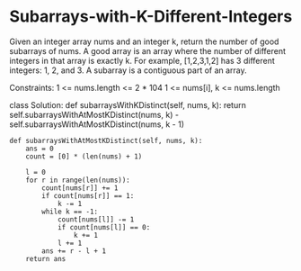 # Subarrays-with-K-Different-Integers

Given an integer array nums and an integer k, return the number of good subarrays of nums.
A good array is an array where the number of different integers in that array is exactly k.
For example, [1,2,3,1,2] has 3 different integers: 1, 2, and 3.
A subarray is a contiguous part of an array.

Constraints:
1 <= nums.length <= 2 * 104
1 <= nums[i], k <= nums.length

class Solution:
    def subarraysWithKDistinct(self, nums, k):
        return self.subarraysWithAtMostKDistinct(nums, k) - self.subarraysWithAtMostKDistinct(nums, k - 1)

    def subarraysWithAtMostKDistinct(self, nums, k):
        ans = 0
        count = [0] * (len(nums) + 1)

        l = 0
        for r in range(len(nums)):
            count[nums[r]] += 1
            if count[nums[r]] == 1:
                k -= 1
            while k == -1:
                count[nums[l]] -= 1
                if count[nums[l]] == 0:
                    k += 1
                l += 1
            ans += r - l + 1
        return ans
